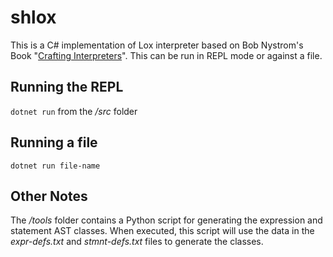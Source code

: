 # shlox
This is a C# implementation of Lox interpreter based on Bob Nystrom's Book "[Crafting Interpreters](http://craftinginterpreters.com/introduction.html)". This can be run in REPL mode or against a file.

## Running the REPL
`dotnet run` from the _/src_ folder

## Running a file
`dotnet run file-name`

## Other Notes
The _/tools_ folder contains a Python script for generating the expression and statement AST classes. When executed, this script will use the data in the _expr-defs.txt_ and _stmnt-defs.txt_ files to generate the classes.
